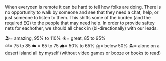 When everyoen is remote it can be hard to tell how folks are doing. There is no opportunity to walk by someone and see that they need a chat, help, or just someone to listen to them. This shifts some of the burden (and the required EQ) to the people that may need help. In order to provide saftey nets for eachother, we should all check in (bi-directionally) with our leads. 

🏖= amazing, 95% to 110%
☀️= great, 85 to 95%  
⛅= 75 to 85
☁️ = 65 to 75
🌧= 50% to 65%
⛈= below 50%
🏝= alone on a desert island all by myself (without video games or booze or books to read)

